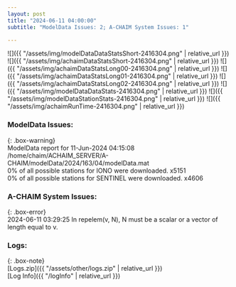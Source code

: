 ```yaml
---
layout: post
title: "2024-06-11 04:00:00"
subtitle: "ModelData Issues: 2; A-CHAIM System Issues: 1"

---
```


![]({{ "/assets/img/modelDataDataStatsShort-2416304.png" | relative_url }})
![]({{ "/assets/img/achaimDataStatsShort-2416304.png" | relative_url }})
![]({{ "/assets/img/achaimDataStatsLong00-2416304.png" | relative_url }})
![]({{ "/assets/img/achaimDataStatsLong01-2416304.png" | relative_url }})
![]({{ "/assets/img/achaimDataStatsLong02-2416304.png" | relative_url }})
![]({{ "/assets/img/modelDataDataStats-2416304.png" | relative_url }})
![]({{ "/assets/img/modelDataStationStats-2416304.png" | relative_url }})
![]({{ "/assets/img/achaimRunTime-2416304.png" | relative_url }})


### ModelData Issues:  
  
{: .box-warning}  
 ModelData report for 11-Jun-2024 04:15:08   
 /home/chaim/ACHAIM_SERVER/A-CHAIM/modelData/2024/163/04/modelData.mat   
 0% of all possible stations for IONO were downloaded. x5151   
 0% of all possible stations for SENTINEL were downloaded. x4606   
  
### A-CHAIM System Issues:  
  
{: .box-error}  
2024-06-11 03:29:25 In repelem(v, N), N must be a scalar or a vector of length equal to v.  

### Logs:  
  
{: .box-note}  
[Logs.zip]({{ "/assets/other/logs.zip" | relative_url }})  
[Log Info]({{ "/logInfo" | relative_url }})  
